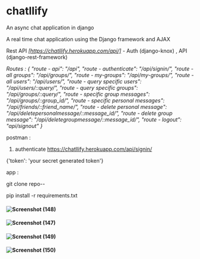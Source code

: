 # chatllify
An async chat application in django

A real time chat application using the Django framework and AJAX

Rest API *[https://chatllify.herokuapp.com/api/]* - Auth (django-knox) , API (django-rest-framework) 

*Routes : {
    "route - api": "/api",
    "route - authenticate": "/api/signin/",
    "route - all groups": "/api/groups/",
    "route - my-groups": "/api/my-groups/",
    "route - all users": "/api/users/",
    "route - query specific users": "/api/users/::query/",
    "route - query specific groups": "/api/groups/::query/",
    "route - specific group messages": "/api/groups/::group_id/",
    "route - specific personal messages": "/api/friends/::friend_name/",
    "route - delete personal message": "/api/deletepersonalmessage/::message_id/",
    "route - delete group message": "/api/deletegroupmessage/::message_id/",
    "route - logout": "api/signout"
}*

postman :

1. authenticate https://chatllify.herokuapp.com/api/signin/

{'token': 'your secret generated token'}

app :

git clone repo--

pip install -r requirements.txt

#### ![Screenshot (148)](https://user-images.githubusercontent.com/73120937/184893216-66e09eff-4ad2-4a16-b8ac-5e75eb159d99.png)

#### ![Screenshot (147)](https://user-images.githubusercontent.com/73120937/184893287-f119f6c6-a74a-42ff-af4d-dc877ddff874.png)

#### ![Screenshot (149)](https://user-images.githubusercontent.com/73120937/184893349-f206cab2-85fb-47d5-b62d-c3ce60daf5bd.png)

#### ![Screenshot (150)](https://user-images.githubusercontent.com/73120937/184893460-05001f31-9252-435f-a06f-7af79ac104c4.png)

